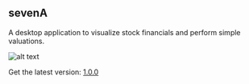 ## sevenA

A desktop application to visualize stock financials and perform simple valuations.

![alt text](http://i.imgur.com/xSSx5d2.png "sevenA")

Get the latest version: [1.0.0](https://github.com/cesarioalmeida/sevenA/releases/download/v1.0.0/sevenA.msi)
